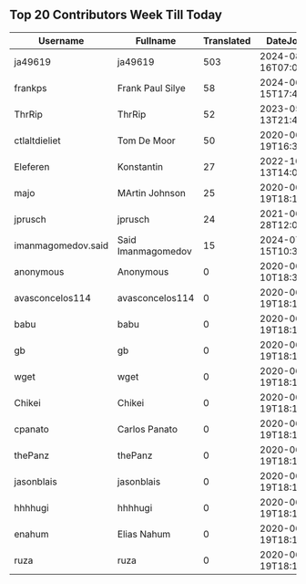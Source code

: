 ## Top 20 Contributors Week Till Today ##
|Username|Fullname|Translated|DateJoined|Language|
|--------|--------|----------|----------|-------|
|ja49619|ja49619|503|2024-08-16T07:00:21.||
|frankps|Frank Paul Silye|58|2024-06-15T17:49:35.|nb_NO|
|ThrRip|ThrRip|52|2023-05-13T21:46:16.|zh_Hans|
|ctlaltdieliet|Tom De Moor|50|2020-06-19T16:30:47Z|nl|
|Eleferen|Konstantin|27|2022-10-13T14:04:24Z|ru|
|majo|MArtin Johnson|25|2020-06-19T18:19:45Z|sv|
|jprusch|jprusch|24|2021-06-28T12:00:18.|de|
|imanmagomedov.said|Said Imanmagomedov|15|2024-07-15T10:32:56.||
|anonymous|Anonymous|0|2020-06-10T18:34:14.||
|avasconcelos114|avasconcelos114|0|2020-06-19T18:18:27Z||
|babu|babu|0|2020-06-19T18:18:37.||
|gb|gb|0|2020-06-19T18:18:43.||
|wget|wget|0|2020-06-19T18:18:50Z|ro|
|Chikei|Chikei|0|2020-06-19T18:18:51Z|zh_Hant|
|cpanato|Carlos Panato|0|2020-06-19T18:18:53Z||
|thePanz|thePanz|0|2020-06-19T18:18:53Z||
|jasonblais|jasonblais|0|2020-06-19T18:18:54Z||
|hhhhugi|hhhhugi|0|2020-06-19T18:18:56.||
|enahum|Elias  Nahum|0|2020-06-19T18:18:56Z|es|
|ruza|ruza|0|2020-06-19T18:18:57.||

